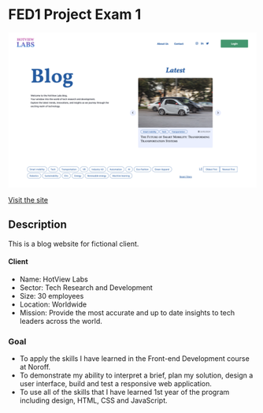 # FED1 Project Exam 1

![Main visual image for the project 'HotView Labs'](images/README-image.png)

[Visit the site](https://norofffeu.github.io/FED1-PE1-H-chai/)

## Description

This is a blog website for fictional client.

#### Client

- Name: HotView Labs
- Sector: Tech Research and Development
- Size: 30 employees
- Location: Worldwide
- Mission: Provide the most accurate and up to date insights to tech leaders across the world.

### Goal

- To apply the skills I have learned in the Front-end Development course at Noroff.
- To demonstrate my ability to interpret a brief, plan my solution, design a user interface, build and test a responsive web application.
- To use all of the skills that I have learned 1st year of the program including design, HTML, CSS and JavaScript.
